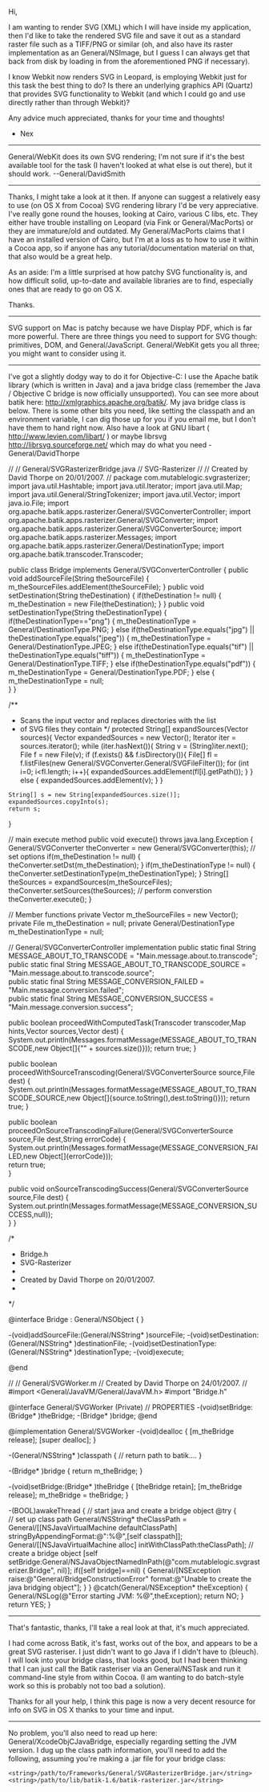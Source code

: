 

Hi,

I am wanting to render SVG (XML) which I will have inside my application, then I'd like to take the rendered SVG file and save it out as a standard raster file such as a TIFF/PNG or similar (oh, and also have its raster implementation as an General/NSImage, but I guess I can always get that back from disk by loading in from the aforementioned PNG if necessary).

I know Webkit now renders SVG in Leopard, is employing Webkit just for this task the best thing to do? Is there an underlying graphics API (Quartz) that provides SVG functionality to Webkit (and which I could go and use directly rather than through Webkit)?

Any advice much appreciated, thanks for your time and thoughts!

- Nex

----

General/WebKit does its own SVG rendering; I'm not sure if it's the best available tool for the task (I haven't looked at what else is out there), but it should work. --General/DavidSmith

----

Thanks, I might take a look at it then. If anyone can suggest a relatively easy to use (on OS X from Cocoa) SVG rendering library I'd be very appreciative. I've really gone round the houses, looking at Cairo, various C libs, etc. They either have trouble installing on Leopard (via Fink or General/MacPorts) or they are immature/old and outdated. My General/MacPorts claims that I have an installed version of Cairo, but I'm at a loss as to how to use it within a Cocoa app, so if anyone has any tutorial/documentation material on that, that also would be a great help.

As an aside: I'm a little surprised at how patchy SVG functionality is, and how difficult solid, up-to-date and available libraries are to find, especially ones that are ready to go on OS X.

Thanks.

----
SVG support on Mac is patchy because we have Display PDF, which is far more powerful.  There are three things you need to support for SVG though: primitives, DOM, and General/JavaScript.  General/WebKit gets you all three; you might want to consider using it.

----

I've got a slightly dodgy way to do it for Objective-C: I use the Apache batik library (which is written in Java) and a java bridge class (remember the Java / Objective C bridge is now officially unsupported). You can see more about batik here: http://xmlgraphics.apache.org/batik/. My java bridge class is below. There is some other bits you need, like setting the classpath and an environment variable, I can dig those up for you if you email me, but I don't have them to hand right now. Also have a look at GNU libart ( http://www.levien.com/libart/ ) or maybe librsvg http://librsvg.sourceforge.net/ which may do what you need - General/DavidThorpe

    
//
//  General/SVGRasterizerBridge.java
//  SVG-Rasterizer
//
//  Created by David Thorpe on 20/01/2007.
//
package com.mutablelogic.svgrasterizer;
import java.util.Hashtable;
import java.util.Iterator;
import java.util.Map;
import java.util.General/StringTokenizer;
import java.util.Vector;
import java.io.File;
import org.apache.batik.apps.rasterizer.General/SVGConverterController;
import org.apache.batik.apps.rasterizer.General/SVGConverter;
import org.apache.batik.apps.rasterizer.General/SVGConverterSource;
import org.apache.batik.apps.rasterizer.Messages;
import org.apache.batik.apps.rasterizer.General/DestinationType;
import org.apache.batik.transcoder.Transcoder;

public class Bridge implements General/SVGConverterController {
  public void addSourceFile(String theSourceFile) {
    m_theSourceFiles.addElement(theSourceFile);
  }
  public void setDestination(String theDestination) {
    if(theDestination != null) {
      m_theDestination = new File(theDestination);
    }
  }
  public void setDestinationType(String theDestinationType) {
    if(theDestinationType=="png") {
      m_theDestinationType = General/DestinationType.PNG;
    } else if(theDestinationType.equals("jpg") || theDestinationType.equals("jpeg")) {
      m_theDestinationType = General/DestinationType.JPEG;
    } else if(theDestinationType.equals("tif") || theDestinationType.equals("tiff")) {
      m_theDestinationType = General/DestinationType.TIFF;
    } else if(theDestinationType.equals("pdf")) {
      m_theDestinationType = General/DestinationType.PDF;
    } else {
      m_theDestinationType = null;      
    }
  }

  /**
  * Scans the input vector and replaces directories with the list
   * of SVG files they contain
   */
  protected String[] expandSources(Vector sources){
    Vector expandedSources = new Vector();
    Iterator iter = sources.iterator();
    while (iter.hasNext()){
      String v = (String)iter.next();
      File f = new File(v);
      if (f.exists() && f.isDirectory()){
        File[] fl = f.listFiles(new General/SVGConverter.General/SVGFileFilter());
        for (int i=0; i<fl.length; i++){
          expandedSources.addElement(fl[i].getPath());
        }
      } else {
        expandedSources.addElement(v);
      }
    }
    
    String[] s = new String[expandedSources.size()];
    expandedSources.copyInto(s);
    return s;
  }
  
  // main execute method
  public void execute() throws java.lang.Exception {
    General/SVGConverter theConverter = new General/SVGConverter(this);
    // set options
    if(m_theDestination != null) {
      theConverter.setDst(m_theDestination);
    }
    if(m_theDestinationType != null) {
      theConverter.setDestinationType(m_theDestinationType);
    }
    String[] theSources = expandSources(m_theSourceFiles);
    theConverter.setSources(theSources);
    // perform converstion
    theConverter.execute();
  }

  // Member functions
  private Vector m_theSourceFiles = new Vector();
  private File m_theDestination = null;
  private General/DestinationType m_theDestinationType = null;
  
  // General/SVGConverterController implementation
  public static final String MESSAGE_ABOUT_TO_TRANSCODE = "Main.message.about.to.transcode"; 
  public static final String MESSAGE_ABOUT_TO_TRANSCODE_SOURCE = "Main.message.about.to.transcode.source";  
  public static final String MESSAGE_CONVERSION_FAILED = "Main.message.conversion.failed";  
  public static final String MESSAGE_CONVERSION_SUCCESS = "Main.message.conversion.success";
  
  public boolean proceedWithComputedTask(Transcoder transcoder,Map hints,Vector sources,Vector dest) {
    System.out.println(Messages.formatMessage(MESSAGE_ABOUT_TO_TRANSCODE,new Object[]{"" + sources.size()}));
    return true;
  }

  public boolean proceedWithSourceTranscoding(General/SVGConverterSource source,File dest) {
    System.out.println(Messages.formatMessage(MESSAGE_ABOUT_TO_TRANSCODE_SOURCE,new Object[]{source.toString(),dest.toString()}));
    return true;
  }
  
  public boolean proceedOnSourceTranscodingFailure(General/SVGConverterSource source,File dest,String errorCode) {
    System.out.println(Messages.formatMessage(MESSAGE_CONVERSION_FAILED,new Object[]{errorCode}));    
    return true;        
  }
  
  public void onSourceTranscodingSuccess(General/SVGConverterSource source,File dest) {
    System.out.println(Messages.formatMessage(MESSAGE_CONVERSION_SUCCESS,null));    
  }
}


    
/*
 *  Bridge.h
 *  SVG-Rasterizer
 *
 *  Created by David Thorpe on 20/01/2007.
 *
 */

@interface Bridge : General/NSObject { }

-(void)addSourceFile:(General/NSString* )sourceFile;
-(void)setDestination:(General/NSString* )destinationFile;
-(void)setDestinationType:(General/NSString* )destinationType;
-(void)execute;

@end


    
//
//  General/SVGWorker.m
//  Created by David Thorpe on 24/01/2007.
//
#import <General/JavaVM/General/JavaVM.h>
#import "Bridge.h"

@interface General/SVGWorker (Private)
// PROPERTIES
-(void)setBridge:(Bridge* )theBridge;
-(Bridge* )bridge;
@end

@implementation General/SVGWorker
-(void)dealloc {
  [m_theBridge release];
  [super dealloc];
}

-(General/NSString* )classpath {
  // return path to batik....
}

-(Bridge* )bridge {
  return m_theBridge;
}

-(void)setBridge:(Bridge* )theBridge {
  [theBridge retain];
  [m_theBridge release];
  m_theBridge = theBridge;
}

-(BOOL)awakeThread {
  // start java and create a bridge object
  @try {  
    // set up class path
    General/NSString* theClassPath = General/[[NSJavaVirtualMachine defaultClassPath] stringByAppendingFormat:@":%@",[self classpath]];
    General/[[NSJavaVirtualMachine alloc] initWithClassPath:theClassPath];
    // create a bridge object
    [self setBridge:General/NSJavaObjectNamedInPath(@"com.mutablelogic.svgrasterizer.Bridge", nil)];
    if([self bridge]==nil) {
      General/[NSException raise:@"General/BridgeConstructionError" format:@"Unable to create the java bridging object"];
    }
  } @catch(General/NSException* theException) {
    General/NSLog(@"Error starting JVM: %@",theException);
    return NO;
  }
  return YES;
}



----

That's fantastic, thanks, I'll take a real look at that, it's much appreciated.

I had come across Batik, it's fast, works out of the box, and appears to be a great SVG rasteriser. I just didn't want to go Java if I didn't have to (bleuch). I will look into your bridge class, that looks good, but I had been thinking that I can just call the Batik rasteriser via an General/NSTask and run it command-line style from within Cocoa. (I am wanting to do batch-style work so this is probably not too bad a solution).

Thanks for all your help, I think this page is now a very decent resource for info on SVG in OS X thanks to your time and input.

----

No problem, you'll also need to read up here: General/XcodeObjCJavaBridge, especially regarding setting the JVM version. I dug up the class path information, you'll need to add the following, assuming you're making a .jar file for your bridge class:

    
    <string>/path/to/Frameworks/General/SVGRasterizerBridge.jar</string>
    <string>/path/to/lib/batik-1.6/batik-rasterizer.jar</string>
